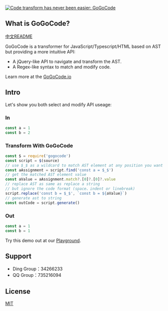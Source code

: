 [![Code transform has never been easier: GoGoCode](https://img.alicdn.com/imgextra/i3/O1CN018G7KFa1Etp6O8BAvs_!!6000000000410-2-tps-1949-552.png)](https://gogocode.io)

## What is GoGoCode?

[中文README](readme-cn.md)

GoGoCode is a transformer for JavaScript/Typescript/HTML based on AST but providing a more intuitive API:

- A jQuery-like API to navigate and transform the AST.
- A Regex-like syntax to match and modify code.

Learn more at the [GoGoCode.io](https://gogocode.io)


## Intro

Let's show you both select and modify API useage:

### In

```javascript
const a = 1
const b = 2
```

### Transform With GoGoCode

```javascript
const $ = require('gogocode')
const script = $(source)
// use $_$ as a wildcard to match AST element at any position you want
const aAssignment = script.find('const a = $_$')
// get the matched AST element value
const aValue = aAssignment.match?.[0]?.[0]?.value
// replace AST as same as replace a string 
// but ignore the code format (space、indent or linebreak)
script.replace('const b = $_$', `const b = ${aValue}`)
// generate ast to string
const outCode = script.generate()
```

### Out

```javascript
const a = 1
const b = 1
```

Try this demo out at our [Playground](https://play.gogocode.io/#code/N4IglgdgDgrgLgYQPYBMCmIBcIDGSIDOcABAIbEC8xAjADoR6EkBGlxATPSADQgDuSAE4BrZOiwgAZjAZww+YnEGlCkoQFsAFJLAAbNAEkIa7mShhTSKHPwEAlMWD1ixRkWIASNqXMA6AOZIgXjozq62JARIMII4aGw6+kZqvlExcfRhbpE4gmDWbB6aabFodmEA9BXEMATxHgD6XqQEZMR8eig4pIIoikjE6qRwOAAWxACCAMoAKsRo+upoECTDZBAAnsRQSARgNhDEG9HtKnBZEWQTBHv+EEsrbAS5+XC+OhAomgDk2W1UjQ833Kh2IVWI-jQJDgo3iQxGsL60zmCzQDxIADdSLoYGgLkwyAA1bG47zXW73ZZveFjAD8vgA2gAGAC69OZbN8WJxeNB4MEaCgulIcUmszIrQIpCWEuIAqFIvi5CIeQg-mIzHgxDAdyE8Rh8RC8TUgnhxGKUEVgEAGSDoR5CYi6SBoZgC0jCEEuZ55ay+eXCuI-P6sAFNb6mAAGwcKwFIxJ5AF8I56wdVIRA0Mo4Er3HABirIP4wgK4DFDt7XgFlpnhmhNCCE1xeJBYHAADIqfwSOAbKBoCvWHggUYtAAKJbkmawSlxvDw6ktAoA8vBW9PBLiE0A).

## Support

- Ding Group：34266233
- QQ Group：735216094


## License

[MIT](LICENSE)